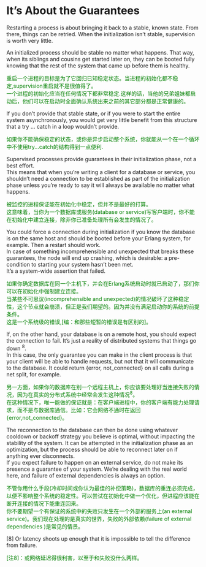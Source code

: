 #  It’s About the Guarantees
Restarting a process is about bringing it back to a stable, known state. From there, things can be retried. When the initialization isn’t stable, supervision is worth very little.<br>

An initialized process should be stable no matter what happens. That way, when its siblings and cousins get started later on, they can be booted fully knowing that the rest of the system that came up before them is healthy.
<p></p>
<font color="green">

重启一个进程的目标是为了它回归已知稳定状态。当进程的初始化都不稳定,supervision重启就不是很值得了。<br>
一个进程的初始化应当在任何情况下都非常稳定.这样的话，当他的兄弟姐妹都启动后，他们可以在启动时全面确认系统出来之前的其它部分都是正常健康的。
</font>
<p></p>

If you don’t provide that stable state, or if you were to start the entire system asynchronously, you would get very little benefit from this structure that a try ... catch in a loop wouldn’t provide.
<p></p>
<font color="green">

如果你不能确保稳定的状态，或你是异步启动整个系统，你就能从一个在一个循环中不使用try...catch的结构得到一点便利.
</font>
<p></p>

Supervised processes provide guarantees in their initialization phase, not a best effort.<br>
This means that when you’re writing a client for a database or service, you shouldn’t need a connection to be established as part of the initialization phase unless you’re ready to say it will always be available no matter what happens.
<p></p>
<font color="green">
被监控的进程保证能在初始化中稳定，但并不是最好的打算。<br>
这意味着，当你为一个数据库或服务(database or service)写客户端时，你不能在初始化中建立连接，除非你已准备处理所有会发生的情况了。
</font>
<p></p>
You could force a connection during initialization if you know the database is on the same host and should be booted before your Erlang system, for example. Then a restart should work.<br>
In case of something incomprehensible and unexpected that breaks these guarantees, the node will end up crashing, which is desirable: a pre-condition to starting your system hasn’t been met.<br>
 It’s a system-wide assertion that failed.
<p></p> <font color="green">
如果你确定数据库在同一个主机下，并会在Erlang系统启动时就已启动了，那们你可以在初始化中强制建立连接。<br>
当某些不可思议(incomprehensible and unexpected)的情况破坏了这种稳定性，这个节点就会崩溃，但正是我们期望的。因为并没有满足启动你的系统的前提条件。<br>
这是一个系统级的错误,[编：和那些短暂的错误是有区别的]。
</font> <p></p>

If, on the other hand, your database is on a remote host, you should expect the connection to fail. It’s just a reality of distributed systems that things go down <sup>8</sup>.<br>
In this case, the only guarantee you can make in the client process is that your client will be able to handle requests, but not that it will communicate to the database. It could return {error, not_connected} on all
calls during a net split, for example.

<p></p> <font color="green">
另一方面，如果你的数据库在别一个远程主机上，你应该要处理好当连接失败的情况，因为在真实的分布式系统中经常会发生这种情况<sup>8</sup>。<br>
在这种情况下，唯一能做的保证就是：在客户端进程中，你的客户端有能力处理请求，而不是与数据库通信。比如：它会网络不通时在返回{error,not_connected}。
</font> <p></p>

 The reconnection to the database can then be done using whatever cooldown or backoff strategy you believe is optimal, without impacting the stability of the system. It can be attempted in the initialization phase as an optimization, but the process should be able to reconnect later on if anything ever disconnects.<br>
 If you expect failure to happen on an external service, do not make its presence a guarantee of your system. We’re dealing with the real world here, and failure of external dependencies is always an option.
 <p></p> <font color="green">

不管你用什么手段(冷却时间或你认为最佳的补偿策略)，数据库的重连必须完成，以便不影响整个系统的稳定性。可以尝试在初始化中做一个优化，但进程应该能在断开连接的情况下能重连回来。<br>
你不要期望一个有保证的系统中的失败只发生在一个外部的服务上(an external service)。我们现在处理的是真实的世界，失败的外部依赖(failure of external dependencies )是常见的情景。
</font> <p></p>
[8] Or latency shoots up enough that it is impossible to tell the difference from failure.
<p></p>
<p></p> <font color="green">
[注8]：或网络延迟得很利害，以至于和失败没什么两样。
</font> <p></p>

